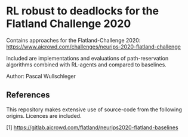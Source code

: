 # RL robust to deadlocks for the Flatland Challenge 2020

Contains approaches for the Flatland-Challenge 2020: https://www.aicrowd.com/challenges/neurips-2020-flatland-challenge

Included are implementations and evaluations of path-reservation algorithms combined with RL-agents and compared to baselines.

Author: Pascal Wullschleger


## References

This repository makes extensive use of source-code from the following origins. Licences are included.

[1] https://gitlab.aicrowd.com/flatland/neurips2020-flatland-baselines



